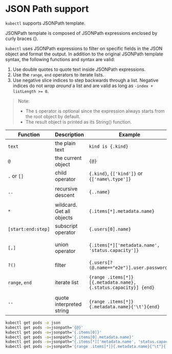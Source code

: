 # JSON Path support

`kubectl` supports JSONPath template.

JSONPath template is composed of JSONPath expressions enclosed by curly braces {}.

`kubectl` uses JSONPath expressions to filter on specific fields in the JSON object and format the output. In addition to the original JSONPath template syntax, the following functions and syntax are valid:

1. Use double quotes to quote text inside JSONPath expressions.
2. Use the `range`, `end` operators to iterate lists.
3. Use negative slice indices to step backwards through a list. Negative indices do not *wrap around* a list and are valid as long as `-index + listLength >= 0`.

> Note:
>
> - The `$` operator is optional since the expression always starts from the root object by default.
> - The result object is printed as its String() function.

| Function           | Description               | Example                                                      | Result                                            |
| ------------------ | ------------------------- | ------------------------------------------------------------ | ------------------------------------------------- |
| `text`             | the plain text            | `kind is {.kind}`                                            | `kind is List`                                    |
| `@`                | the current object        | `{@}`                                                        | the same as input                                 |
| `.` or `[]`        | child operator            | `{.kind}`, `{['kind']}` or `{['name\.type']}`                | `List`                                            |
| `..`               | recursive descent         | `{..name}`                                                   | `127.0.0.1 127.0.0.2 myself e2e`                  |
| `*`                | wildcard. Get all objects | `{.items[*].metadata.name}`                                  | `[127.0.0.1 127.0.0.2]`                           |
| `[start:end:step]` | subscript operator        | `{.users[0].name}`                                           | `myself`                                          |
| `[,]`              | union operator            | `{.items[*]['metadata.name', 'status.capacity']}`            | `127.0.0.1 127.0.0.2 map[cpu:4] map[cpu:8]`       |
| `?()`              | filter                    | `{.users[?(@.name=="e2e")].user.password}`                   | `secret`                                          |
| `range`, `end`     | iterate list              | `{range .items[*]}[{.metadata.name}, {.status.capacity}] {end}` | `[127.0.0.1, map[cpu:4]] [127.0.0.2, map[cpu:8]]` |
| `''`               | quote interpreted string  | `{range .items[*]}{.metadata.name}{'\t'}{end}`               | `127.0.0.1 127.0.0.2`                             |

```bash
kubectl get pods -o json
kubectl get pods -o=jsonpath='{@}'
kubectl get pods -o=jsonpath='{.items[0]}'
kubectl get pods -o=jsonpath='{.items[0].metadata.name}'
kubectl get pods -o=jsonpath="{.items[*]['metadata.name', 'status.capacity']}"
kubectl get pods -o=jsonpath='{range .items[*]}{.metadata.name}{"\t"}{.status.startTime}{"\n"}{end}'
```
